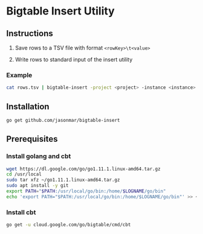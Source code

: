 # Bigtable Insert Utility

## Instructions

1. Save rows to a TSV file with format `<rowKey>\t<value>`

2. Write rows to standard input of the insert utility

### Example

```sh
cat rows.tsv | bigtable-insert -project <project> -instance <instance> -table <table> -family <family> -column <column>
```

## Installation

```sh
go get github.com/jasonmar/bigtable-insert
```


## Prerequisites

### Install golang and cbt

```sh
wget https://dl.google.com/go/go1.11.1.linux-amd64.tar.gz
cd /usr/local
sudo tar xfz ~/go1.11.1.linux-amd64.tar.gz
sudo apt install -y git
export PATH="$PATH:/usr/local/go/bin:/home/$LOGNAME/go/bin"
echo 'export PATH="$PATH:/usr/local/go/bin:/home/$LOGNAME/go/bin"' >> ~/.bashrc
```

### Install cbt

```sh
go get -u cloud.google.com/go/bigtable/cmd/cbt
```

